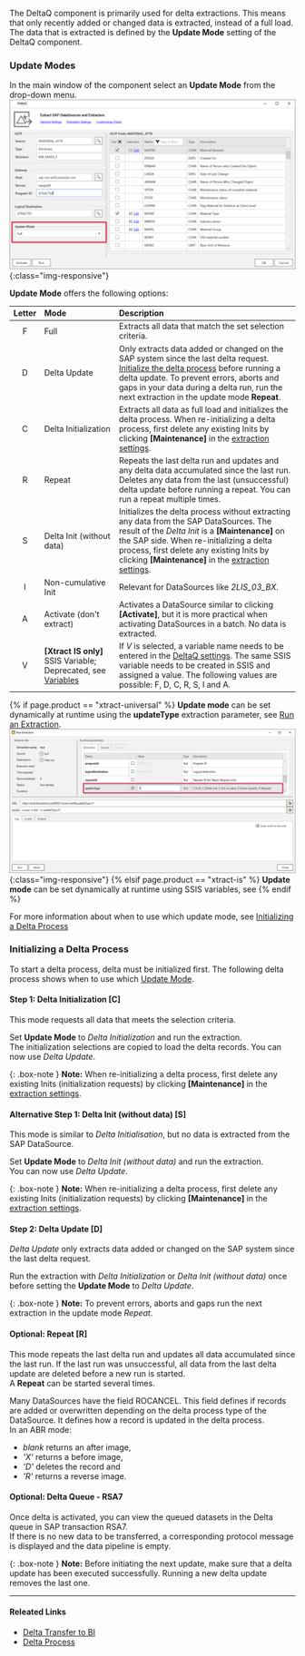 The DeltaQ component is primarily used for delta extractions.
This means that only recently added or changed data is extracted, instead of a full load.
The data that is extracted is defined by the **Update Mode** setting of the DeltaQ component.

### Update Modes

In the main window of the component select an **Update Mode** from the drop-down menu.
![Update-Mode2](/img/content/deltaq-extraction-seetings.png ){:class="img-responsive"}

**Update Mode** offers the following options:

| Letter |  Mode   | Description |
| :------: |:--- | :--- |
| F | Full  | Extracts all data that match the set selection criteria.|
| D | Delta Update | Only extracts data added or changed on the SAP system since the last delta request. [Initialize the delta process](#initializing-a-delta-process) before running a delta update. To prevent errors, aborts and gaps in your data during a delta run, run the next extraction in the update mode **Repeat**. |
| C | Delta Initialization | Extracts all data as full load and initializes the delta process. When re-initializing a delta process, first delete any existing Inits by clicking **[Maintenance]** in the [extraction settings](./extraction-settings).|
| R | Repeat  | Repeats the last delta run and updates and any delta data accumulated since the last run. Deletes any data from the last (unsuccessful) delta update before running a repeat. You can run a repeat multiple times.|
| S | Delta Init (without data)   | Initializes the delta process without extracting any data from the SAP DataSources. The result of the *Delta Init* is a **[Maintenance]** on the SAP side. When re-initializing a delta process, first delete any existing Inits by clicking **[Maintenance]** in the [extraction settings](./extraction-settings).|
| I | Non-cumulative Init    |  Relevant for DataSources like *2LIS_03_BX*.  |
| A | Activate (don't extract)  | Activates a DataSource similar to clicking **[Activate]**, but it is more practical when activating DataSources in a batch. No data is extracted. |
| V | **[Xtract IS only]** SSIS Variable; Deprecated, see [Variables](../bwcube/variables) |  If *V* is selected, a variable name needs to be entered in the [DeltaQ settings](https://help.theobald-software.com/en/xtract-is/deltaq/settings). The same SSIS variable needs to be created in SSIS and assigned a value. The following values are possible: F, D, C, R, S, I and A. |

{% if page.product == "xtract-universal" %}
**Update mode** can be set dynamically at runtime using the **updateType** extraction parameter, see [Run an Extraction](../execute-and-automate-extractions/extraction-parameters#run-an-extraction).<br>
![Update-Mode1](/img/content/updatetype_runtime_parameter.png ){:class="img-responsive"}
{% elsif page.product == "xtract-is" %}
**Update mode** can be set dynamically at runtime using SSIS variables, see
{% endif %}

For more information about when to use which update mode, see [Initializing a Delta Process](#initializing-a-delta-process)


<!---
The following content was moved here from the page "Delta". 
-->

### Initializing a Delta Process

To start a delta process, delta must be initialized first. 
The following delta process shows when to use which [Update Mode](./update-mode). 

#### Step 1: Delta Initialization [C]
This mode requests all data that meets the selection criteria.

Set **Update Mode** to *Delta Initialization* and run the extraction.<br>
The initialization selections are copied to load the delta records. You can now use *Delta Update*.

{: .box-note } 
**Note:** When re-initializing a delta process, first delete any existing Inits (initialization requests) by clicking **[Maintenance]** in the [extraction settings](./extraction-Settings).

#### Alternative Step 1: Delta Init (without data) [S]
This mode is similar to *Delta Initialisation*, but no data is extracted from the SAP DataSource.

Set **Update Mode** to *Delta Init (without data)* and run the extraction.<br>
You can now use *Delta Update*.

{: .box-note } 
**Note:** When re-initializing a delta process, first delete any existing Inits (initialization requests) by clicking **[Maintenance]** in the [extraction settings](./extraction-Settings).

#### Step 2: Delta Update [D]
*Delta Update* only extracts data added or changed on the SAP system since the last delta request.

Run the extraction with *Delta Initialization* or *Delta Init (without data)* once before setting the **Update Mode** to *Delta Update*.

{: .box-note } 
**Note:** To prevent errors, aborts and gaps run the next extraction in the update mode *Repeat*.

#### Optional: Repeat [R]
This mode repeats the last delta run and updates all data accumulated since the last run. 
If the last run was unsuccessful, all data from the last delta update are deleted before a new run is started.<br>
A **Repeat** can be started several times.

Many DataSources have the field ROCANCEL. This field defines if records are added or overwritten depending on the delta process type of the DataSource. 
It defines how a record is updated in the delta process.<br>
In an ABR mode: <br>
* *blank* returns an after image,<br>
* *'X'*  returns a before image,<br>
* *'D'* deletes the record and<br>
* *'R'* returns a reverse image.


#### Optional: Delta Queue - RSA7
Once delta is activated, you can view the queued datasets in the Delta queue in SAP transaction RSA7.<br>
If there is no new data to be transferred, a corresponding protocol message is displayed and the data pipeline is empty.

{: .box-note } 
**Note:** Before initiating the next update, make sure that a delta update has been executed successfully. Running a new delta update removes the last one. 


*****
#### Releated Links
- [Delta Transfer to BI](https://help.sap.com/doc/saphelp_nw70/7.0.31/en-US/37/4f3ca8b672a34082ab3085d3c22145/content.htm?no_cache=true)
- [Delta Process](https://help.sap.com/viewer/ccc9cdbdc6cd4eceaf1e5485b1bf8f4b/7.4.23/en-US/4f18f6aa3fca410ae10000000a42189d.html)
